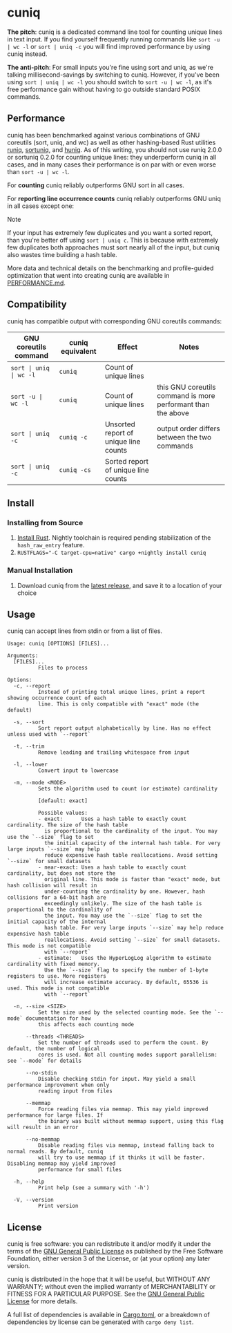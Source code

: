 # cuniq

**The pitch**: cuniq is a dedicated command line tool for counting unique lines in text input. If you find yourself
frequently running commands like `sort -u | wc -l` or `sort | uniq -c` you will find improved performance by using cuniq
instead.

**The anti-pitch**: For small inputs you're fine using sort and uniq, as we're talking millisecond-savings by switching
to cuniq. However, if you've been using `sort | uniq | wc -l` you should switch to `sort -u | wc -l`, as it's free
performance gain without having to go outside standard POSIX commands.

## Performance

cuniq has been benchmarked against various combinations of GNU coreutils (sort, uniq, and wc) as well as other
hashing-based Rust utilities [runiq](https://crates.io/crates/runiq), [sortuniq](https://crates.io/crates/sortuniq),
and [huniq](https://crates.io/crates/huniq).
As of this writing, you should not use runiq 2.0.0 or sortuniq 0.2.0 for counting unique lines: they underperform cuniq
in all cases, and in many cases their performance is on par with or even worse than `sort -u | wc -l`.

For **counting** cuniq reliably outperforms GNU sort in all cases.

For **reporting line occurrence counts** cuniq reliably outperforms GNU uniq in all cases except one:

> [!NOTE]
> If your input has extremely few duplicates and you want a sorted report, than you're better off using `sort | uniq c`.
> This is because with extremely few duplicates both approaches must sort nearly all of the input, but cuniq also wastes
> time building a hash table.

More data and technical details on the benchmarking and profile-guided optimization that went into creating cuniq are
available in [PERFORMANCE.md](PERFORMANCE.md).

## Compatibility

cuniq has compatible output with corresponding GNU coreutils commands:

| GNU coreutils command   | cuniq equivalent | Effect                                | Notes                                                        |
|-------------------------|------------------|---------------------------------------|--------------------------------------------------------------|
| `sort \| uniq \| wc -l` | `cuniq`          | Count of unique lines                 |                                                              |
| `sort -u \| wc -l`      | `cuniq`          | Count of unique lines                 | this GNU coreutils command is more performant than the above |
| `sort \| uniq -c`       | `cuniq -c`       | Unsorted report of unique line counts | output order differs between the two commands                |
| `sort \| uniq -c`       | `cuniq -cs`      | Sorted report of unique line counts   |                                                              |

## Install

### Installing from Source

1. [Install Rust](https://www.rust-lang.org/tools/install). Nightly toolchain is required pending stabilization of the `hash_raw_entry` feature.
2. `RUSTFLAGS="-C target-cpu=native" cargo +nightly install cuniq`

### Manual Installation

1. Download cuniq from the [latest release](https://github.com/zkxs/cuniq/releases/latest), and save it to a location of your choice

## Usage

cuniq can accept lines from stdin or from a list of files.

```
Usage: cuniq [OPTIONS] [FILES]...

Arguments:
  [FILES]...
          Files to process

Options:
  -c, --report
          Instead of printing total unique lines, print a report showing occurrence count of each
          line. This is only compatible with "exact" mode (the default)

  -s, --sort
          Sort report output alphabetically by line. Has no effect unless used with `--report`

  -t, --trim
          Remove leading and trailing whitespace from input

  -l, --lower
          Convert input to lowercase

  -m, --mode <MODE>
          Sets the algorithm used to count (or estimate) cardinality

          [default: exact]

          Possible values:
          - exact:      Uses a hash table to exactly count cardinality. The size of the hash table
            is proportional to the cardinality of the input. You may use the `--size` flag to set
            the initial capacity of the internal hash table. For very large inputs `--size` may help
            reduce expensive hash table reallocations. Avoid setting `--size` for small datasets
          - near-exact: Uses a hash table to exactly count cardinality, but does not store the
            original line. This mode is faster than "exact" mode, but hash collision will result in
            under-counting the cardinality by one. However, hash collisions for a 64-bit hash are
            exceedingly unlikely. The size of the hash table is proportional to the cardinality of
            the input. You may use the `--size` flag to set the initial capacity of the internal
            hash table. For very large inputs `--size` may help reduce expensive hash table
            reallocations. Avoid setting `--size` for small datasets. This mode is not compatible
            with `--report`
          - estimate:   Uses the HyperLogLog algorithm to estimate cardinality with fixed memory.
            Use the `--size` flag to specify the number of 1-byte registers to use. More registers
            will increase estimate accuracy. By default, 65536 is used. This mode is not compatible
            with `--report`

  -n, --size <SIZE>
          Set the size used by the selected counting mode. See the `--mode` documentation for how
          this affects each counting mode

      --threads <THREADS>
          Set the number of threads used to perform the count. By default, the number of logical
          cores is used. Not all counting modes support parallelism: see `--mode` for details

      --no-stdin
          Disable checking stdin for input. May yield a small performance improvement when only
          reading input from files

      --memmap
          Force reading files via memmap. This may yield improved performance for large files. If
          the binary was built without memmap support, using this flag will result in an error

      --no-memmap
          Disable reading files via memmap, instead falling back to normal reads. By default, cuniq
          will try to use memmap if it thinks it will be faster. Disabling memmap may yield improved
          performance for small files

  -h, --help
          Print help (see a summary with '-h')

  -V, --version
          Print version
```

## License

cuniq is free software: you can redistribute it and/or modify it under the terms of the
[GNU General Public License](LICENSE) as published by the Free Software Foundation, either version 3 of the
License, or (at your option) any later version.

cuniq is distributed in the hope that it will be useful, but WITHOUT ANY WARRANTY; without even the implied warranty of
MERCHANTABILITY or FITNESS FOR A PARTICULAR PURPOSE. See the [GNU General Public License](LICENSE) for more
details.

A full list of dependencies is available in [Cargo.toml](cuniq/Cargo.toml), or a breakdown of dependencies by license can be
generated with `cargo deny list`.
